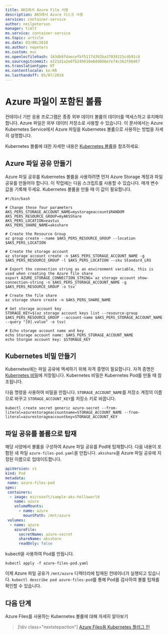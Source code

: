 ```yaml
---
title: AKS에서 Azure File 사용
description: AKS에서 Azure 디스크 사용
services: container-service
author: neilpeterson
manager: timlt
ms.service: container-service
ms.topic: article
ms.date: 03/08/2018
ms.author: nepeters
ms.custom: mvc
ms.openlocfilehash: 163db8fdaecefbf51174392ba37039115cdb91c8
ms.sourcegitcommit: e221d1a2e0fb245610a6dd886e7e74c362f06467
ms.translationtype: HT
ms.contentlocale: ko-KR
ms.lasthandoff: 05/07/2018
---
```

# <a name="volumes-with-azure-files"></a>Azure 파일이 포함된 볼륨

컨테이너 기반 응용 프로그램은 종종 외부 데이터 볼륨의 데이터를 액세스하고 유지해야 합니다. Azure 파일은 외부 데이터 저장소로 사용할 수 있습니다. 이 문서에서는 Azure Kubernetes Service에서 Azure 파일을 Kubernetes 볼륨으로 사용하는 방법을 자세히 설명합니다.

Kubernetes 볼륨에 대한 자세한 내용은 [Kubernetes 볼륨][kubernetes-volumes]을 참조하세요.

## <a name="create-an-azure-file-share"></a>Azure 파일 공유 만들기

Azure 파일 공유를 Kubernetes 볼륨을 사용하려면 먼저 Azure Storage 계정과 파일 공유를 만들어야 합니다. 이 작업에는 다음 스크립트를 사용할 수 있습니다. 매개 변수 값을 기록해 두세요. Kubernetes 볼륨을 만들 때 이 값이 필요합니다.

```azurecli-interactive
#!/bin/bash

# Change these four parameters
AKS_PERS_STORAGE_ACCOUNT_NAME=mystorageaccount$RANDOM
AKS_PERS_RESOURCE_GROUP=myAKSShare
AKS_PERS_LOCATION=eastus
AKS_PERS_SHARE_NAME=aksshare

# Create the Resource Group
az group create --name $AKS_PERS_RESOURCE_GROUP --location $AKS_PERS_LOCATION

# Create the storage account
az storage account create -n $AKS_PERS_STORAGE_ACCOUNT_NAME -g $AKS_PERS_RESOURCE_GROUP -l $AKS_PERS_LOCATION --sku Standard_LRS

# Export the connection string as an environment variable, this is used when creating the Azure file share
export AZURE_STORAGE_CONNECTION_STRING=`az storage account show-connection-string -n $AKS_PERS_STORAGE_ACCOUNT_NAME -g $AKS_PERS_RESOURCE_GROUP -o tsv`

# Create the file share
az storage share create -n $AKS_PERS_SHARE_NAME

# Get storage account key
STORAGE_KEY=$(az storage account keys list --resource-group $AKS_PERS_RESOURCE_GROUP --account-name $AKS_PERS_STORAGE_ACCOUNT_NAME --query "[0].value" -o tsv)

# Echo storage account name and key
echo Storage account name: $AKS_PERS_STORAGE_ACCOUNT_NAME
echo Storgae account key: $STORAGE_KEY
```

## <a name="create-kubernetes-secret"></a>Kubernetes 비밀 만들기

Kubernetes에는 파일 공유에 액세하기 위해 자격 증명이 필요합니다. 자격 증명은 [Kubernetes 비밀][kubernetes-secret]에 저장됩니다. Kubernetes 비밀은 Kubernetes Pod를 만들 때 참조됩니다.

다음 명령을 사용하여 비밀을 만듭니다. `STORAGE_ACCOUNT_NAME`를 저장소 계정의 이름으로 바꾸고 `STORAGE_ACCOUNT_KEY`를 저장소 키로 바꿉니다.

```console
kubectl create secret generic azure-secret --from-literal=azurestorageaccountname=STORAGE_ACCOUNT_NAME --from-literal=azurestorageaccountkey=STORAGE_ACCOUNT_KEY
```

## <a name="mount-file-share-as-volume"></a>파일 공유를 볼륨으로 탑재

해당 사양에서 볼륨을 구성하여 Azure 파일 공유를 Pod에 탑재합니다. 다음 내용이 포함된 새 파일 `azure-files-pod.yaml`을 만듭니다. `aksshare`을 Azure 파일 공유에 지정된 이름으로 업데이트합니다.

```yaml
apiVersion: v1
kind: Pod
metadata:
 name: azure-files-pod
spec:
 containers:
  - image: microsoft/sample-aks-helloworld
    name: azure
    volumeMounts:
      - name: azure
        mountPath: /mnt/azure
 volumes:
  - name: azure
    azureFile:
      secretName: azure-secret
      shareName: aksshare
      readOnly: false
```

kubectl을 사용하여 Pod를 만듭니다.

```azurecli-interactive
kubectl apply -f azure-files-pod.yaml
```

이제 Azure 파일 공유가 `/mnt/azure` 디렉터리에 탑재된 컨테이너가 실행되고 있습니다.  `kubectl describe pod azure-files-pod`를 통해 Pod를 검사하여 볼륨 탑재를 확인할 수 있습니다.

## <a name="next-steps"></a>다음 단계

Azure Files를 사용하는 Kubernetes 볼륨에 대해 자세히 알아보기

> [!div class="nextstepaction"]
> [Azure Files용 Kubernetes 플러그 인][kubernetes-files]

<!-- LINKS - external -->
[kubectl-create]: https://kubernetes.io/docs/user-guide/kubectl/v1.8/#create
[kubernetes-files]: https://github.com/kubernetes/examples/blob/master/staging/volumes/azure_file/README.md
[kubernetes-secret]: https://kubernetes.io/docs/concepts/configuration/secret/
[kubernetes-volumes]: https://kubernetes.io/docs/concepts/storage/volumes/

<!-- LINKS - internal -->
[az-group-create]: /cli/azure/group#az_group_create
[az-storage-create]: /cli/azure/storage/account#az_storage_account_create
[az-storage-key-list]: /cli/azure/storage/account/keys#az_storage_account_keys_list
[az-storage-share-create]: /cli/azure/storage/share#az_storage_share_create
